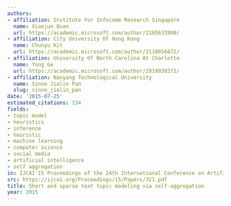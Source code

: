 ```yaml
---
authors:
- affiliation: Institute For Infocomm Research Singapore
  name: Xiaojun Quan
  url: https://academic.microsoft.com/author/2105633990/
- affiliation: City University Of Hong Kong
  name: Chunyu Kit
  url: https://academic.microsoft.com/author/2110056872/
- affiliation: University Of North Carolina At Charlotte
  name: Yong Ge
  url: https://academic.microsoft.com/author/2919938373/
- affiliation: Nanyang Technological University
  name: Sinno Jialin Pan
  slug: sinno_jialin_pan
date: '2015-07-25'
estimated_citations: 134
fields:
- topic model
- heuristics
- inference
- heuristic
- machine learning
- computer science
- social media
- artificial intelligence
- self aggregation
in: IJCAI'15 Proceedings of the 24th International Conference on Artificial Intelligence
src: https://ijcai.org/Proceedings/15/Papers/321.pdf
title: Short and sparse text topic modeling via self-aggregation
year: 2015
---
```

